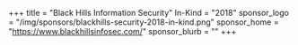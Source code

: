 +++
title = "Black Hills Information Security"
In-Kind = "2018"
sponsor_logo = "/img/sponsors/blackhills-security-2018-in-kind.png"
sponsor_home = "https://www.blackhillsinfosec.com/"
sponsor_blurb = ""
+++
